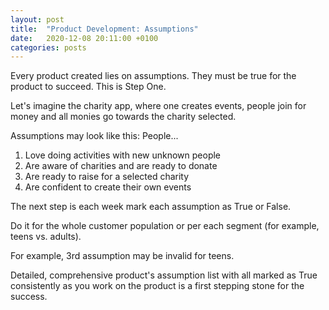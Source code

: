 ```yaml
---
layout: post
title:  "Product Development: Assumptions"
date:   2020-12-08 20:11:00 +0100
categories: posts
---
```


Every product created lies on assumptions. They must be true for the product to succeed. This is Step One. 

Let's imagine the charity app, where one creates events, people join for money and all monies go towards the charity selected. 

Assumptions may look like this: People...
1. Love doing activities with new unknown people
2. Are aware of charities and are ready to donate
3. Are ready to raise for a selected charity
4. Are confident to create their own events 

The next step is each week mark each assumption as True or False. 

Do it for the whole customer population or per each segment (for example, teens vs. adults). 

For example, 3rd assumption may be invalid for teens. 

Detailed, comprehensive product's assumption list with all marked as True consistently as you work on the product is a first stepping stone for the success. 
